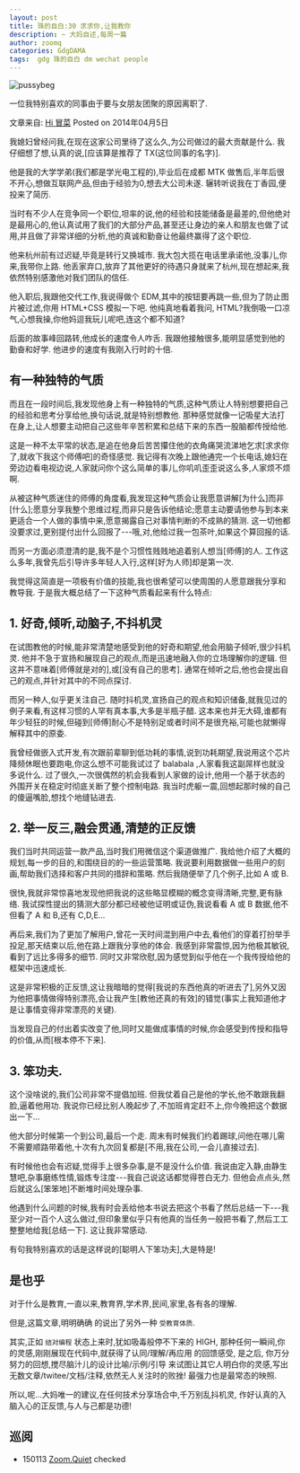 ```yaml
---
layout: post
title: 珠的自白:30 求求你,让我教你
description: ~ 大妈自述,每周一篇
author: zoomq
categories: GdgDAMA
tags:  gdg 珠的自白 dm wechat people
---
```


![pussybeg](http://www.gurl.com/wp-content/uploads/2013/08/beg-gif.gif)


一位我特别喜欢的同事由于要与女朋友团聚的原因离职了. 


<!--more-->

文章来自: [Hi 冒菜](http://qiuyuexp.com/teach/) Posted on 2014年04月5日


我媳妇曾经问我,在现在这家公司里待了这么久,为公司做过的最大贡献是什么. 我仔细想了想,认真的说,[应该算是推荐了 TX(这位同事的名字)]. 

他是我的大学学弟(我们都是学光电工程的),毕业后在成都 MTK 做售后,半年后很不开心,想做互联网产品,但由于经验为0,想去大公司未遂. 辗转听说我在丁香园,便投来了简历. 

当时有不少人在竞争同一个职位,坦率的说,他的经验和技能储备是最差的,但他绝对是最用心的,他认真试用了我们的大部分产品,甚至还让身边的亲人和朋友也做了试用,并且做了非常详细的分析,他的真诚和勤奋让他最终赢得了这个职位. 

他来杭州前有过迟疑,毕竟是转行又换城市. 我大包大揽在电话里承诺他,没事儿,你来,我带你上路. 他丢家弃口,放弃了其他更好的待遇只身就来了杭州,现在想起来,我依然特别感激他对我们团队的信任. 

他入职后,我跟他交代工作,我说得做个 EDM,其中的按钮要再跳一些,但为了防止图片被过滤,你用 HTML+CSS 模拟一下吧. 他纯真地看着我问, HTML?我倒吸一口凉气,心想我操,你他妈逗我玩儿呢吧,连这个都不知道?

后面的故事峰回路转,他成长的速度令人咋舌. 我跟他接触很多,能明显感觉到他的勤奋和好学. 他进步的速度有我刚入行时的十倍. 

## 有一种独特的气质
而且在一段时间后,我发现他身上有一种独特的气质,这种气质让人特别想要把自己的经验和思考分享给他,换句话说,就是特别想教他. 那种感觉就像一记吸星大法打在身上,让人想要主动把自己这些年辛苦积累和总结下来的东西一股脑都传授给他. 

这是一种不太平常的状态,是追在他身后苦苦攥住他的衣角痛哭流涕地乞求[求求你了,就收下我这个师傅吧]的奇怪感觉. 我记得有次晚上跟他通完一个长电话,媳妇在旁边边看电视边说,人家就问你个这么简单的事儿,你叽叽歪歪说这么多,人家烦不烦啊. 

从被这种气质迷住的师傅的角度看,我发现这种气质会让我愿意讲解[为什么]而非[什么];愿意分享我整个思维过程,而非只是告诉他结论;愿意主动要请他参与到本来更适合一个人做的事情中来,愿意揭露自己对事情判断的不成熟的猜测. 这一切他都没要求过,更别提付出什么回报了---哦,对,他给过我一包茶叶,如果这个算回报的话. 

而另一方面必须澄清的是,我不是个习惯性贱贱地追着别人想当[师傅]的人. 工作这么多年,我曾先后引导许多年轻人入行,这样[好为人师]却是第一次. 

我觉得这简直是一项极有价值的技能,我也很希望可以使周围的人愿意跟我分享和教导我. 于是我大概总结了一下这种气质看起来有什么特点:

## 1. 好奇,倾听,动脑子,不抖机灵

在试图教他的时候,能非常清楚地感受到他的好奇和期望,他会用脑子倾听,很少抖机灵. 他并不急于宣扬和展现自己的观点,而是迅速地融入你的立场理解你的逻辑. 但这并不意味着[师傅就是对的],或[没有自己的思考]. 通常在倾听之后,他也会提出自己的观点,并针对其中的不同点探讨. 

而另一种人,似乎更关注自己. 随时抖机灵,宣扬自己的观点和知识储备,就我见过的例子来看,有这样习惯的人罕有真本事,大多是半瓶子醋. 这本来也并无大碍,谁都有年少轻狂的时候,但碰到[师傅]耐心不是特别足或者时间不是很充裕,可能也就懒得解释其中的原委. 

我曾经做嵌入式开发,有次跟前辈聊到低功耗的事情,说到功耗期望,我说用这个芯片降频休眠也要跑电,你这么想不可能我试过了 balabala ,人家看我这副屌样也就没多说什么. 过了很久,一次很偶然的机会我看到人家做的设计,他用一个基于状态的外围开关在稳定时彻底关断了整个控制电路. 我当时虎躯一震,回想起那时候的自己的傻逼嘴脸,想找个地缝钻进去. 

## 2. 举一反三,融会贯通,清楚的正反馈

我们当时共同运营一款产品,当时我们用微信这个渠道做推广. 我给他介绍了大概的规划,每一步的目的,和围绕目的的一些运营策略. 我说要利用数据做一些用户的刻画,帮助我们选择和客户共同的措辞和策略. 然后我随便举了几个例子,比如 A 或 B. 

很快,我就非常惊喜地发现他把我说的这些略显模糊的概念变得清晰,完整,更有脉络. 我试探性提出的猜测大部分都已经被他证明或证伪,我说看看 A 或 B 数据,他不但看了 A 和 B,还有 C,D,E... 

再后来,我们为了更加了解用户,曾花一天时间混到用户中去,看他们的穿着打扮举手投足,那天结束以后,他在路上跟我分享他的体会. 我感到非常震惊,因为他极其敏锐,看到了远比多得多的细节. 同时又非常欣慰,因为感觉到似乎他在一个我传授给他的框架中迅速成长. 

这是非常积极的正反馈,这让我暗暗的觉得[我说的东西他真的听进去了],另外又因为他把事情做得特别漂亮,会让我产生[教他还真的有效]的错觉(事实上我知道他才是让事情变得非常漂亮的关键). 

当发现自己的付出着实改变了他,同时又能做成事情的时候,你会感受到传授和指导的价值,从而[根本停不下来]. 

## 3. 笨功夫. 

这个没啥说的,我们公司非常不提倡加班. 但我仗着自己是他的学长,他不敢跟我翻脸,逼着他用功. 我说你已经比别人晚起步了,不加班肯定赶不上,你今晚把这个数据出一下... 

他大部分时候第一个到公司,最后一个走. 周末有时候我们约着踢球,问他在哪儿需不需要顺路带着他,十次有九次回复都是[不用,我在公司,一会儿直接过去]. 

有时候他也会有迟疑,觉得手上很多杂事,是不是没什么价值. 我说由定入静,由静生慧吧,杂事磨练性情,锻炼专注度---我自己说这话都觉得苍白无力. 但他会点点头,然后就这么[笨笨地]不断堆时间处理杂事. 

他遇到什么问题的时候,我有时会丢给他本书说去把这个书看了然后总结一下---我至少对一百个人这么做过,但印象里似乎只有他真的当任务一般把书看了,然后工工整整地给我[总结一下]. 这让我非常感动. 

有句我特别喜欢的话是这样说的[聪明人下笨功夫],大是特是!

## 是也乎

对于什么是教育,一直以来,教育界,学术界,民间,家里,各有各的理解.

但是,这篇文章,明明确确 的说出了另外一种 `受教育体质`.

其实,正如 `结对编程` 状态上来时,犹如吸毒般停不下来的 HIGH,
那种任何一瞬间,你的灵感,刚刚展现在代码中,就获得了认同/理解/再应用 的回馈感受,
是之后,
你万分努力的回想,搅尽脑汁儿的设计比喻/示例/引导 来试图让其它人明白你的灵感,写出无数文章/twitee/文档/注释,依然无人关注时的败挫!
最强力也是最常态的映照.

所以,呢...大妈唯一的建议,在任何技术分享场合中,千万别乱抖机灵,
作好认真的入脑入心的正反馈,与人与己都是功德!






## 巡阅
- 150113 [Zoom.Quiet](http://zoomquiet.io/) checked






